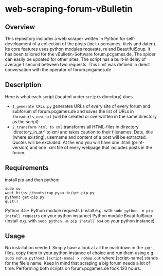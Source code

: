 # web-scraping-forum-vBulletin
## Overview
This repository includes a web scraper written in Python for self-development of a collection of the posts (incl. usernames, titels and daten). Its core features uses python modules requests, re and BeautifulSoup. It has been tailored for the vBulletin-Software forum.pcgames.de. The spider can easily be updated for other sites.
The script has a built-in delay of average 1 second between two requests. This limit was defined in direct conversation with the operator of forum.pcgames.de
## Description
Here is what each script (located under `scripts` directory) does
- `1_generate URLs.py` generates URLs of every site of every forum and subforum of forum.pcgames.de and saves the list of URLs in `threadurls_new.txt` (will be created or overwritten in the same directory as the script)
- `2_transform html to xml` transforms all HTML-files in directory 'directory_in_str' to xml and takes caution to their filenames. Date, title (where existing), username and content of a post will be extracted. Quotes will be excluded.
At the end you will have one .html (print-version) and one .xml file of every webpage that includes posts in the forum. 
## Requirements
install pip and then python:
```
sudo su
wget https://bootstrap.pypa.io/get-pip.py
python3 get-pip.py
quit()
```
Python 3.5+
Python module requests (install e.g. with `sudo python -m pip install requests` on your python instance)
Python module BeautifulSoup (install e.g. with `sudo python -m pip install bs4` on your python instance)
## Usage
No installation needed. Simply have a look at all the markdown in the .py-files, copy them to your python instance of choice and run them using e.g. `sudo nohup python3 [script-name] > nohup.out` where [script-name] stands for the file's name. Keep in mind that scraping a big forum needs a lot of time. Performing both scripts on forum.pcgames.de took 120 hours.
